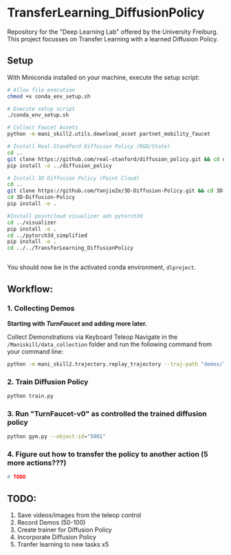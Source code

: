 # TransferLearning_DiffusionPolicy
Repository for the "Deep Learning Lab" offered by the University Freiburg. This project focusses on Transfer Learning with a learned Diffusion Policy.

## Setup
With Miniconda installed on your machine, execute the setup script:
```bash
# Allow file execution
chmod +x conda_env_setup.sh

# Execute setup script
./conda_env_setup.sh

# Collect Faucet Assets
python -m mani_skill2.utils.download_asset partnet_mobility_faucet

# Install Real-Standford Diffusion Policy (RGD/State)
cd ..
git clone https://github.com/real-stanford/diffusion_policy.git && cd diffusion_policy
pip install -e ../diffusion_policy

# Install 3D Diffusion Policy (Point Cloud)
cd ..
git clone https://github.com/YanjieZe/3D-Diffusion-Policy.git && cd 3D-Diffusion-Policy
cd 3D-Diffusion-Policy
pip install -e .

#Install pointcloud visualizer adn pytorch3d
cd ../visualizer
pip install -e .
cd ../pytorch3d_simplified
pip install -e .
cd ../../TransferLearning_DiffusionPolicy



```
You should now be in the activated conda environment, `dlproject`.

## Workflow: 
### 1. Collecting Demos
**Starting with *TurnFaucet* and adding more later.**

Collect Demonstrations via Keyboard Teleop
Navigate in the ```/Maniskill/data_collection``` folder and run the following command from your command line:
```bash
python -m mani_skill2.trajectory.replay_trajectory --traj-path "demos/TurnFaucet-v0/5000.h5" --vis --count 100 --save-traj -o "rgbd"
```

### 2. Train Diffusion Policy
```bash
python train.py
```

### 3. Run "TurnFaucet-v0" as controlled the trained diffusion policy
```bash
python gym.py --object-id="5001"
```

### 4. Figure out how to transfer the policy to another action (5 more actions???)
```python
# TODO
```

## TODO:
1. Save videos/images from the teleop control
2. Record Demos (50-100)
3. Create trainer for Diffusion Policy
4. Incorporate Diffusion Policy
5. Tranfer learning to new tasks x5